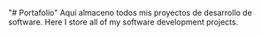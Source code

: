 "# Portafolio" 
Aquí almaceno todos mis proyectos de desarrollo de software.
Here I store all of my software development projects.

